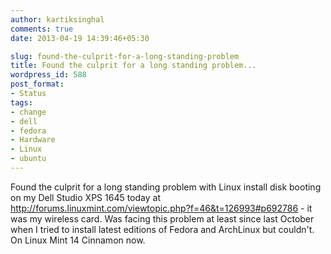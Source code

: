 ```yaml
---
author: kartiksinghal
comments: true
date: 2013-04-19 14:39:46+05:30

slug: found-the-culprit-for-a-long-standing-problem
title: Found the culprit for a long standing problem...
wordpress_id: 588
post_format:
- Status
tags:
- change
- dell
- fedora
- Hardware
- Linux
- ubuntu
---
```


Found the culprit for a long standing problem with Linux install disk booting on my Dell Studio XPS 1645 today at http://forums.linuxmint.com/viewtopic.php?f=46&t=126993#p692786 - it was my wireless card. Was facing this problem at least since last October when I tried to install latest editions of Fedora and ArchLinux but couldn't. On Linux Mint 14 Cinnamon now.
